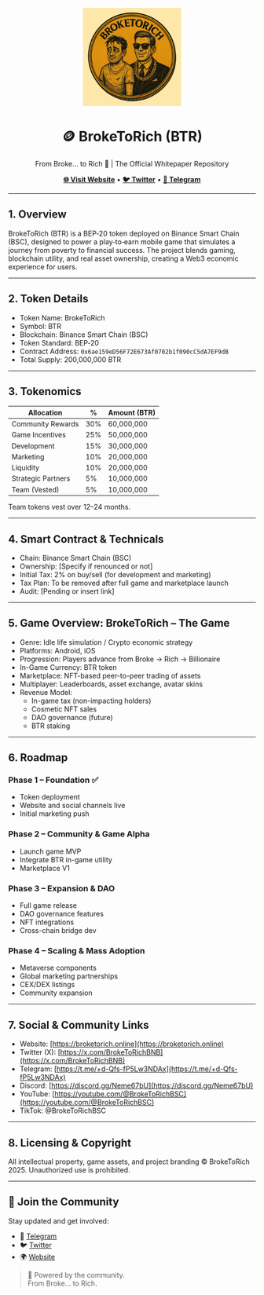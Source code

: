 <p align="center">
  <img src="logo.png" width="200" alt="BrokeToRich Logo" />
</p>

<h1 align="center">🪙 BrokeToRich (BTR)</h1>
<p align="center">
  From Broke... to Rich 💸 | The Official Whitepaper Repository  
</p>

<p align="center">
  <a href="https://broketorich.online"><strong>🌐 Visit Website</strong></a> •
  <a href="https://x.com/BrokeToRichBNB"><strong>🐦 Twitter</strong></a> •
  <a href="https://t.me/+d-Qfs-fP5Lw3NDAx"><strong>💬 Telegram</strong></a>
</p>

---

## 1. Overview

BrokeToRich (BTR) is a BEP‑20 token deployed on Binance Smart Chain (BSC), designed to power a play‑to‑earn mobile game that simulates a journey from poverty to financial success. The project blends gaming, blockchain utility, and real asset ownership, creating a Web3 economic experience for users.

---

## 2. Token Details

- Token Name: BrokeToRich  
- Symbol: BTR  
- Blockchain: Binance Smart Chain (BSC)  
- Token Standard: BEP‑20  
- Contract Address: `0x6ae159eD56F72E673Af0702b1f090cC5dA7EF9dB`  
- Total Supply: 200,000,000 BTR

---

## 3. Tokenomics

| Allocation           | %   | Amount (BTR) |
|----------------------|-----|--------------|
| Community Rewards    | 30% | 60,000,000   |
| Game Incentives      | 25% | 50,000,000   |
| Development          | 15% | 30,000,000   |
| Marketing            | 10% | 20,000,000   |
| Liquidity            | 10% | 20,000,000   |
| Strategic Partners   | 5%  | 10,000,000   |
| Team (Vested)        | 5%  | 10,000,000   |

Team tokens vest over 12–24 months.

---

## 4. Smart Contract & Technicals

- Chain: Binance Smart Chain (BSC)  
- Ownership: [Specify if renounced or not]  
- Initial Tax: 2% on buy/sell (for development and marketing)  
- Tax Plan: To be removed after full game and marketplace launch  
- Audit: [Pending or insert link]

---

## 5. Game Overview: BrokeToRich – The Game

- Genre: Idle life simulation / Crypto economic strategy  
- Platforms: Android, iOS  
- Progression: Players advance from Broke → Rich → Billionaire  
- In-Game Currency: BTR token  
- Marketplace: NFT-based peer-to-peer trading of assets  
- Multiplayer: Leaderboards, asset exchange, avatar skins  
- Revenue Model:
  - In-game tax (non-impacting holders)
  - Cosmetic NFT sales
  - DAO governance (future)
  - BTR staking

---

## 6. Roadmap

### Phase 1 – Foundation ✅
- Token deployment  
- Website and social channels live  
- Initial marketing push

### Phase 2 – Community & Game Alpha
- Launch game MVP  
- Integrate BTR in-game utility  
- Marketplace V1

### Phase 3 – Expansion & DAO
- Full game release  
- DAO governance features  
- NFT integrations  
- Cross-chain bridge dev

### Phase 4 – Scaling & Mass Adoption
- Metaverse components  
- Global marketing partnerships  
- CEX/DEX listings  
- Community expansion

---

## 7. Social & Community Links

- Website: [https://broketorich.online](https://broketorich.online)  
- Twitter (X): [https://x.com/BrokeToRichBNB](https://x.com/BrokeToRichBNB)  
- Telegram: [https://t.me/+d-Qfs-fP5Lw3NDAx](https://t.me/+d-Qfs-fP5Lw3NDAx)  
- Discord: [https://discord.gg/Neme67bU](https://discord.gg/Neme67bU)  
- YouTube: [https://youtube.com/@BrokeToRichBSC](https://youtube.com/@BrokeToRichBSC)  
- TikTok: @BrokeToRichBSC

---

## 8. Licensing & Copyright

All intellectual property, game assets, and project branding © BrokeToRich 2025. Unauthorized use is prohibited.

---

## 📲 Join the Community

Stay updated and get involved:

- 💬 [Telegram](https://t.me/BrokeToRichBSC)  
- 🐦 [Twitter](https://x.com/BrokeToRichBNB)  
- 🌍 [Website](https://broketorich.online)

> 🧠 Powered by the community.  
> From Broke... to Rich.
